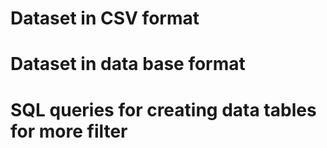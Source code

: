# Dataset in CSV format
# Dataset in data base format
# SQL queries for creating data tables for more filter
